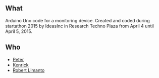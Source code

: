 ## What
Arduino Uno code for a monitoring device. Created and coded during startathon 2015
by IdeasInc in Research Techno Plaza from April 4 until April 5, 2015.

## Who
* <a target="_blank" href="https://github.com/pciang">Peter</a>
* <a target="_blank" href="https://github.com/kenrick95">Kenrick</a>
* <a target="_blank" href="https://github.com/robert589">Robert Limanto</a>

